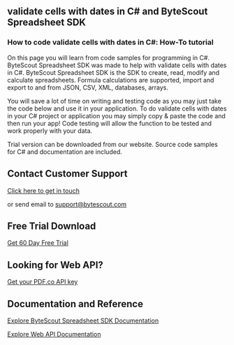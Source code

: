 ## validate cells with dates in C# and ByteScout Spreadsheet SDK

### How to code validate cells with dates in C#: How-To tutorial

On this page you will learn from code samples for programming in C#. ByteScout Spreadsheet SDK was made to help with validate cells with dates in C#. ByteScout Spreadsheet SDK is the SDK to create, read, modify and calculate spreadsheets. Formula calculations are supported, import and export to and from JSON, CSV, XML, databases, arrays.

You will save a lot of time on writing and testing code as you may just take the code below and use it in your application. To do validate cells with dates in your C# project or application you may simply copy & paste the code and then run your app! Code testing will allow the function to be tested and work properly with your data.

Trial version can be downloaded from our website. Source code samples for C# and documentation are included.

## Contact Customer Support

[Click here to get in touch](https://bytescout.zendesk.com/hc/en-us/requests/new?subject=ByteScout%20Spreadsheet%20SDK%20Question)

or send email to [support@bytescout.com](mailto:support@bytescout.com?subject=ByteScout%20Spreadsheet%20SDK%20Question) 

## Free Trial Download

[Get 60 Day Free Trial](https://bytescout.com/download/web-installer?utm_source=github-readme)

## Looking for Web API? 

[Get your PDF.co API key](https://pdf.co/documentation/api?utm_source=github-readme)

## Documentation and Reference

[Explore ByteScout Spreadsheet SDK Documentation](https://bytescout.com/documentation/index.html?utm_source=github-readme)

[Explore Web API Documentation](https://pdf.co/documentation/api?utm_source=github-readme)